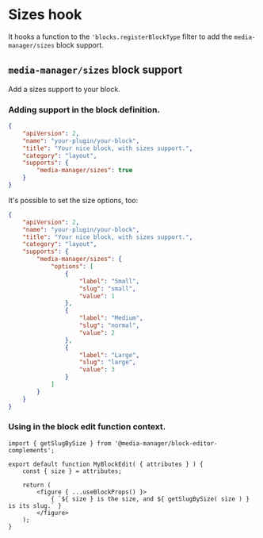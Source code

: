 # Sizes hook

It hooks a function to the `'blocks.registerBlockType` filter to add the `media-manager/sizes` block support.

## `media-manager/sizes` block support

Add a sizes support to your block.

### Adding support in the block definition.

```json
{
	"apiVersion": 2,
	"name": "your-plugin/your-block",
	"title": "Your nice block, with sizes support.",
	"category": "layout",
	"supports": {
		"media-manager/sizes": true
	}
}
```

It's possible to set the size options, too:

```json
{
	"apiVersion": 2,
	"name": "your-plugin/your-block",
	"title": "Your nice block, with sizes support.",
	"category": "layout",
	"supports": {
		"media-manager/sizes": {
			"options": [
				{
					"label": "Small",
					"slug": "small",
					"value": 1
				},
				{
					"label": "Medium",
					"slug": "normal",
					"value": 2
				},
				{
					"label": "Large",
					"slug": "large",
					"value": 3
				}
			]
		}
	}
}
```

### Using in the block edit function context.

```es6
import { getSlugBySize } from '@media-manager/block-editor-complements';

export default function MyBlockEdit( { attributes } ) {
	const { size } = attributes;

	return (
		<figure { ...useBlockProps() }>
			{ `${ size } is the size, and ${ getSlugBySize( size ) } is its slug.` }
		</figure>
	);
}
```